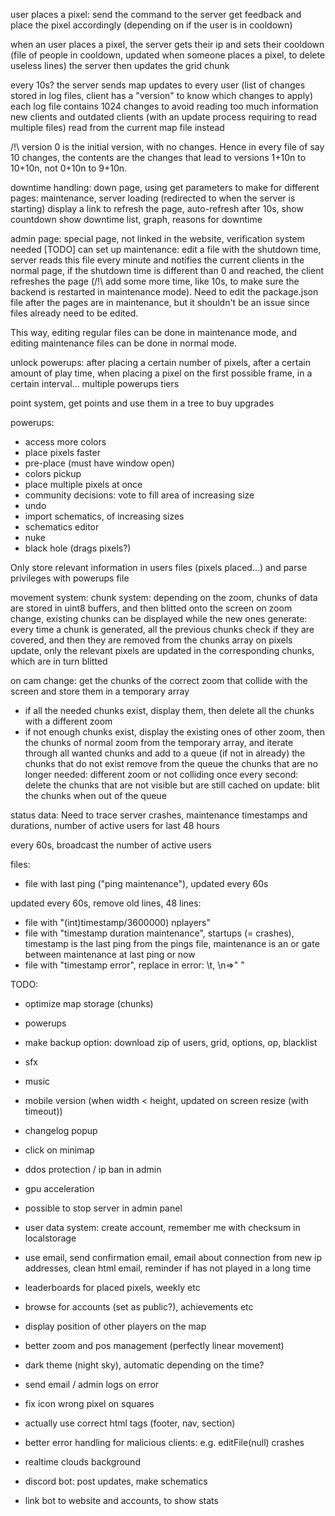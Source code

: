 user places a pixel: send the command to the server
get feedback and place the pixel accordingly (depending on if the user is in cooldown)

when an user places a pixel, the server gets their ip and sets their cooldown (file of people in cooldown, updated when someone places a pixel, to delete useless lines)
the server then updates the grid chunk

every 10s? the server sends map updates to every user (list of changes stored in log files, client has a "version" to know which changes to apply)
each log file contains 1024 changes to avoid reading too much information
new clients and outdated clients (with an update process requiring to read multiple files) read from the current map file instead

/!\ version 0 is the initial version, with no changes. Hence in every file of say 10 changes, the contents are the changes that lead to versions 1+10n to 10+10n, not 0+10n to 9+10n.

downtime handling:
down page, using get parameters to make for different pages: maintenance, server loading (redirected to when the server is starting)
display a link to refresh the page, auto-refresh after 10s, show countdown
show downtime list, graph, reasons for downtime

admin page:
special page, not linked in the website, verification system needed [TODO]
can set up maintenance: edit a file with the shutdown time, server reads this file every minute and notifies the current clients
in the normal page, if the shutdown time is different than 0 and reached, the client refreshes the page (/!\ add some more time, like 10s, to make sure the backend is restarted in maintenance mode).
Need to edit the package.json file after the pages are in maintenance, but it shouldn't be an issue since files already need to be edited.

This way, editing regular files can be done in maintenance mode, and editing maintenance files can be done in normal mode.

unlock powerups:
after placing a certain number of pixels, after a certain amount of play time, when placing a pixel on the first possible frame, in a certain interval...
multiple powerups tiers

point system, get points and use them in a tree to buy upgrades

powerups:
- access more colors
- place pixels faster
- pre-place (must have window open)
- colors pickup
- place multiple pixels at once
- community decisions: vote to fill area of increasing size
- undo
- import schematics, of increasing sizes
- schematics editor
- nuke
- black hole (drags pixels?)

Only store relevant information in users files (pixels placed...) and parse privileges with powerups file

movement system:
chunk system: depending on the zoom, chunks of data are stored in uint8 buffers, and then blitted onto the screen
on zoom change, existing chunks can be displayed while the new ones generate: every time a chunk is generated, all the previous chunks check if they are covered, and then they are removed from the chunks array
on pixels update, only the relevant pixels are updated in the corresponding chunks, which are in turn blitted

on cam change: get the chunks of the correct zoom that collide with the screen and store them in a temporary array
- if all the needed chunks exist, display them, then delete all the chunks with a different zoom
- if not enough chunks exist, display the existing ones of other zoom, then the chunks of normal zoom from the temporary array, and iterate through all wanted chunks and add to a queue (if not in already) the chunks that do not exist
remove from the queue the chunks that are no longer needed: different zoom or not colliding
once every second: delete the chunks that are not visible but are still cached
on update: blit the chunks when out of the queue

status data:
Need to trace server crashes, maintenance timestamps and durations, number of active users for last 48 hours

every 60s, broadcast the number of active users

files:
- file with last ping ("ping maintenance"), updated every 60s

updated every 60s, remove old lines, 48 lines:
- file with "(int)timestamp/3600000) nplayers"
- file with "timestamp duration maintenance", startups (= crashes), timestamp is the last ping from the pings file, maintenance is an or gate between maintenance at last ping or now
- file with "timestamp error", replace in error: \t, \n=>" "

TODO:
- optimize map storage (chunks)
- powerups
- make backup option: download zip of users, grid, options, op, blacklist
- sfx
- music
- mobile version (when width < height, updated on screen resize (with timeout))
- changelog popup
- click on minimap
- ddos protection / ip ban in admin
- gpu acceleration
- possible to stop server in admin panel
- user data system: create account, remember me with checksum in localstorage
- use email, send confirmation email, email about connection from new ip addresses, clean html email, reminder if has not played in a long time
- leaderboards for placed pixels, weekly etc
- browse for accounts (set as public?), achievements etc
- display position of other players on the map
- better zoom and pos management (perfectly linear movement)
- dark theme (night sky), automatic depending on the time?
- send email / admin logs on error
- fix icon wrong pixel on squares
- actually use correct html tags (footer, nav, section)

- better error handling for malicious clients: e.g. editFile(null) crashes
- realtime clouds background
- discord bot: post updates, make schematics
- link bot to website and accounts, to show stats
